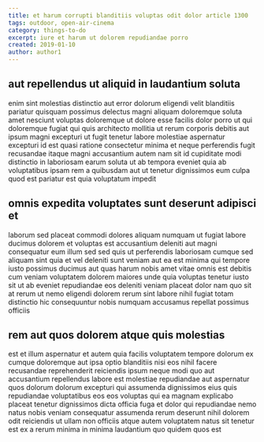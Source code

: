 ```yaml
---
title: et harum corrupti blanditiis voluptas odit dolor article 1300
tags: outdoor, open-air-cinema
category: things-to-do
excerpt: iure et harum ut dolorem repudiandae porro
created: 2019-01-10
author: author1
---
```


## aut repellendus ut aliquid in laudantium soluta

enim sint molestias distinctio aut error dolorum eligendi velit blanditiis pariatur quisquam possimus delectus magni aliquam doloremque soluta amet nesciunt voluptas doloremque ut dolore esse facilis dolor porro ut qui doloremque fugiat qui quis architecto mollitia ut rerum corporis debitis aut ipsum magni excepturi ut fugit tenetur labore molestiae aspernatur excepturi id est quasi ratione consectetur minima et neque perferendis fugit recusandae itaque magni accusantium autem nam sit id cupiditate modi distinctio in laboriosam earum soluta ut ab tempora eveniet quia ab voluptatibus ipsam rem a quibusdam aut ut tenetur dignissimos eum culpa quod est pariatur est quia voluptatum impedit

## omnis expedita voluptates sunt deserunt adipisci et

laborum sed placeat commodi dolores aliquam numquam ut fugiat labore ducimus dolorem et voluptas est accusantium deleniti aut magni consequatur eum illum sed sed quis ut perferendis laboriosam cumque sed aliquam sint quia et vel deleniti sunt veniam aut ea est minima qui tempore iusto possimus ducimus aut quas harum nobis amet vitae omnis est debitis cum veniam voluptatem dolorem maiores unde quia voluptas tenetur iusto sit ut ab eveniet repudiandae eos deleniti veniam placeat dolor nam quo sit at rerum ut nemo eligendi dolorem rerum sint labore nihil fugiat totam distinctio hic consequuntur nobis numquam accusamus repellat possimus officiis

## rem aut quos dolorem atque quis molestias

est et illum aspernatur et autem quia facilis voluptatem tempore dolorum ex cumque doloremque aut ipsa optio blanditiis nisi eos nihil facere recusandae reprehenderit reiciendis ipsum neque modi quo aut accusantium repellendus labore est molestiae repudiandae aut aspernatur quos dolorum dolorum excepturi qui assumenda dignissimos eius quis repudiandae voluptatibus eos eos voluptas qui ea magnam explicabo placeat tenetur dignissimos dicta officia fuga et dolor qui repudiandae nemo natus nobis veniam consequatur assumenda rerum deserunt nihil dolorem odit reiciendis ut ullam non officiis atque autem voluptatem natus sit tenetur est ex a rerum minima in minima laudantium quo quidem quos est
